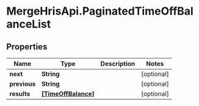 # MergeHrisApi.PaginatedTimeOffBalanceList

## Properties

Name | Type | Description | Notes
------------ | ------------- | ------------- | -------------
**next** | **String** |  | [optional] 
**previous** | **String** |  | [optional] 
**results** | [**[TimeOffBalance]**](TimeOffBalance.md) |  | [optional] 


